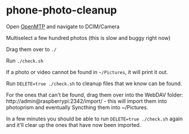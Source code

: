 # phone-photo-cleanup

Open [OpenMTP](https://github.com/ganeshrvel/openmtp) and navigate to DCIM/Camera

Multiselect a few hundred photos (this is slow and buggy right now)

Drag them over to `./`

Run `./check.sh`

If a photo or video cannot be found in `~/Pictures`, it will print it out.

Run `DELETE=true ./check.sh` to cleanup files that we know can be found.

For the ones that can't be found, drag them over into the WebDAV folder: http://admin@raspberrypi:2342/import/ - this will import them into photoprism and eventually Syncthing them into ~/Pictures.

In a few minutes you should be able to run `DELETE=true ./check.sh` again and it'll clear up the ones that have now been imported.
